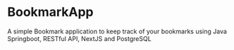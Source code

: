# BookmarkApp
A simple Bookmark application to keep track of your bookmarks using Java Springboot, RESTful API, NextJS and PostgreSQL
